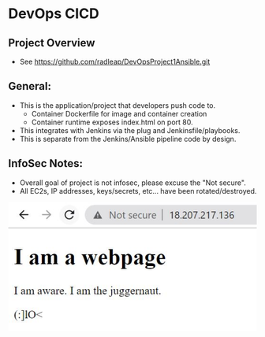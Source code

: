 # DevOps CICD

##  Project Overview
- See https://github.com/radleap/DevOpsProject1Ansible.git 

## General:
- This is the application/project that developers push code to.
	- Container Dockerfile for image and container creation
	- Container runtime exposes index.html on port 80.  
- This integrates with Jenkins via the plug and Jenkinsfile/playbooks.
- This is separate from the Jenkins/Ansible pipeline code by design. 

## InfoSec Notes:
- Overall goal of project is not infosec, please excuse the "Not secure".
- All EC2s, IP addresses, keys/secrets, etc... have been rotated/destroyed. 

![Docker App Judge Away](https://github.com/radleap/DevOpsProject1Ansible/blob/main/images/img_docker_containerized_app_deployed.JPG)

